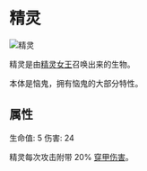 # 精灵

![精灵](https://cdn.jsdelivr.net/gh/GuizhanCraft/FoxyMachines-Wiki/images/pixie.png ':size=25%')

精灵是由[精灵女王](./Pixie-Queen)召唤出来的生物。

本体是恼鬼，拥有恼鬼的大部分特性。

## 属性

生命值: 5
伤害: 24

精灵每次攻击附带 20% [穿甲伤害](./Damage)。
